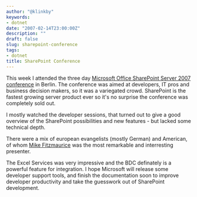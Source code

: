 ```yaml
---
author: "@klinkby"
keywords:
- dotnet
date: "2007-02-14T23:00:00Z"
description: ""
draft: false
slug: sharepoint-conference
tags:
- dotnet
title: SharePoint Conference
---
```



This week I attended the three day [Microsoft Office SharePoint Server 2007 conference](https://live.sharepoint-conference.eu/) in Berlin. The conference was aimed at developers, IT pros and business decision makers, so it was a variegated crowd. SharePoint is the fastest growing server product ever so it's no surprise the conference was completely sold out.

I mostly watched the developer sessions, that turned out to give a good overview of the SharePoint possibilities and new features - but lacked some technical depth.

There were a mix of european evangelists (mostly German) and American, of whom [Mike Fitzmaurice](http://blogs.msdn.com/mikefitz/) was the most remarkable and interresting presenter.

The Excel Services was very impressive and the BDC definately is a powerful feature for integration. I hope Microsoft will release some developer support tools, and finish the documentation soon to improve developer productivity and take the guesswork out of SharePoint development.

